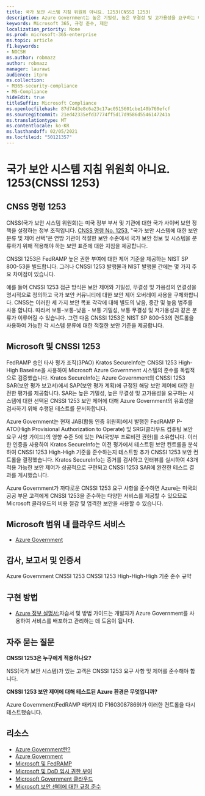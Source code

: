 ```yaml
---
title: 국가 보안 시스템 지침 위원회 아니요. 1253(CNSSI 1253)
description: Azure Government는 높은 기밀성, 높은 무결성 및 고가용성을 요구하는 미국 정부 시스템에 대한 CNSSI 1253 보안 제어를 준수합니다.
keywords: Microsoft 365, 규정 준수, 제안
localization_priority: None
ms.prod: microsoft-365-enterprise
ms.topic: article
f1.keywords:
- NOCSH
ms.author: robmazz
author: robmazz
manager: laurawi
audience: itpro
ms.collection:
- M365-security-compliance
- MS-Compliance
hideEdit: true
titleSuffix: Microsoft Compliance
ms.openlocfilehash: 87d74d3e8c6a23c17ac0515601cbe140b760efcf
ms.sourcegitcommit: 21ed42335efd37774ff5d17d9586d5546147241a
ms.translationtype: MT
ms.contentlocale: ko-KR
ms.lasthandoff: 02/05/2021
ms.locfileid: "50121357"
---
```

# <a name="committee-on-national-security-systems-instruction-no-1253-cnssi-1253"></a>국가 보안 시스템 지침 위원회 아니요. 1253(CNSSI 1253)

## <a name="about-cnss-instruction-1253"></a>CNSS 명령 1253

CNSS(국가 보안 시스템 위원회)는 미국 정부 부서 및 기관에 대한 국가 사이버 보안 정책을 설정하는 정부 조직입니다. [CNSS 명령 No. 1253](https://www.dss.mil/Portals/69/documents/io/rmf/CNSSI_No1253.pdf), "국가 보안 시스템에 대한 보안 분류 및 제어 선택"은 연방 기관이 적절한 보안 수준에서 국가 보안 정보 및 시스템을 분류하기 위해 적용해야 하는 보안 표준에 대한 지침을 제공합니다.  
  
CNSSI 1253은 FedRAMP 높은 권한 부여에 대한 제어 기준을 제공하는 NIST SP 800-53을 빌드합니다. 그러나 CNSSI 1253 발행물과 NIST 발행물 간에는 몇 가지 주요 차이점이 있습니다.  
  
예를 들어 CNSSI 1253 접근 방식은 보안 제어와 기밀성, 무결성 및 가용성의 연결성을 명시적으로 정의하고 국가 보안 커뮤니티에 대한 보안 제어 오버레이 사용을 구체화합니다. CNSS는 이러한 세 가지 보안 목표 각각에 대해 별도의 낮음, 중간 및 높음 범주를 사용 합니다. 따라서 보통-보통-낮음 - 보통 기밀성, 보통 무결성 및 저가용성과 같은 분류가 이루어질 수 있습니다. 그런 다음 CNSSI 1253은 NIST SP 800-53의 컨트롤을 사용하여 가능한 각 시스템 분류에 대한 적절한 보안 기준을 제공합니다.

## <a name="microsoft-and-cnssi-1253"></a>Microsoft 및 CNSSI 1253

FedRAMP 승인 타사 평가 조직(3PAO) Kratos SecureInfo는 CNSSI 1253 High-High Baseline을 사용하여 Microsoft Azure Government 시스템의 준수를 독립적으로 검증했습니다. Kratos SecureInfo는 Azure Government의 CNSSI 1253 SAR(보안 평가 보고서)에서 SAP(보안 평가 계획)에 규정된 해당 보안 제어에 대한 완전한 평가를 제공합니다. SAR는 높은 기밀성, 높은 무결성 및 고가용성을 요구하는 시스템에 대한 선택된 CNSSI 1253 보안 제어에 대해 Azure Government의 유효성을 검사하기 위해 수행된 테스트를 문서화합니다.  
  
Azure Government는 현재 JAB(합동 인증 위원회)에서 발행한 FedRAMP P-ATO(High Provisional Authorization to Operate) 및 SRG(클라우드 컴퓨팅 보안 요구 사항 가이드)의 영향 수준 5에 있는 PA(국방부 프로비전 권한)를 소유합니다. 이러한 인증을 사용하여 Kratos SecureInfo는 이전 평가에서 테스트된 보안 컨트롤을 분석하여 CNSSI 1253 High-High 기준을 준수하는지 테스트할 추가 CNSSI 1253 보안 컨트롤을 결정했습니다. Kratos SecureInfo는 증거를 검사하고 인터뷰를 실시하여 43개 적용 가능한 보안 제어가 성공적으로 구현되고 CNSSI 1253 SAR에 완전한 테스트 결과를 게시했습니다.  
  
Azure Government가 까다로운 CNSSI 1253 요구 사항을 준수하면 Azure는 미국의 공공 부문 고객에게 CNSSI 1253을 준수하는 다양한 서비스를 제공할 수 있으므로 Microsoft 클라우드의 비용 절감 및 엄격한 보안을 사용할 수 있습니다.

## <a name="microsoft-in-scope-cloud-services"></a>Microsoft 범위 내 클라우드 서비스

- [Azure Government](https://aka.ms/AzureCompliance)

## <a name="audits-reports-and-certificates"></a>감사, 보고서 및 인증서

Azure Government CNSSI 1253 CNSSI 1253 High-High-High 기준 준수 규약

## <a name="how-to-implement"></a>구현 방법

- [Azure 정부 설명서:](/azure/azure-government/)자습서 및 방법 가이드는 개발자가 Azure Government를 사용하여 서비스를 배포하고 관리하는 데 도움이 됩니다.

## <a name="frequently-asked-questions"></a>자주 묻는 질문

**CNSSI 1253은 누구에게 적용하나요?**

NSS(국가 보안 시스템)가 있는 고객은 CNSSI 1253 요구 사항 및 제어를 준수해야 합니다.

**CNSSI 1253 보안 제어에 대해 테스트된 Azure 환경은 무엇입니까?**

Azure Government(FedRAMP 패키지 ID F1603087869)가 이러한 컨트롤을 다시 테스트했습니다.

## <a name="resources"></a>리소스

- [Azure Government란?](/azure/azure-government/documentation-government-welcome)
- [Azure Government](https://aka.ms/Azure-Government)
- [Microsoft 및 FedRAMP](offering-fedramp.md)
- [Microsoft 및 DoD 임시 권한 부여](offering-DoD-DISA-L2-L4-L5.md)
- [Microsoft Government 클라우드](https://www.microsoft.com/enterprise/government)
- [Microsoft 보안 센터에 대한 규정 준수](https://www.microsoft.com/trust-center/compliance/compliance-overview)
